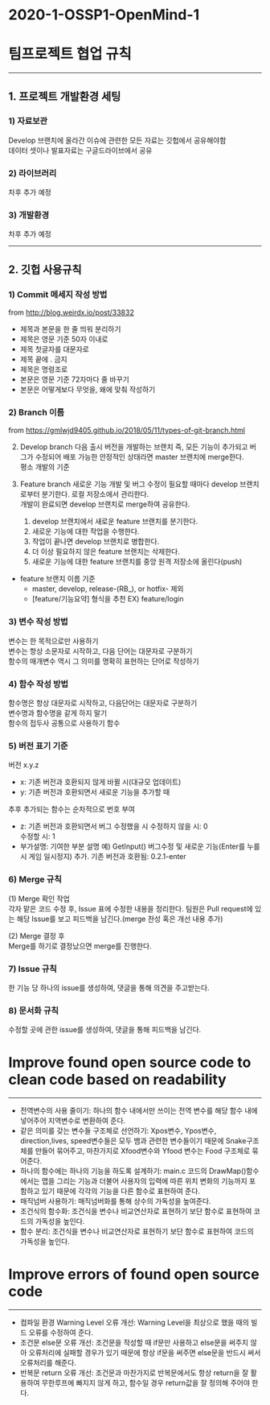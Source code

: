 # 2020-1-OSSP1-OpenMind-1
# 팀프로젝트 협업 규칙
___
## 1. 프로젝트 개발환경 세팅

### 1) 자료보관

Develop 브랜치에 올라간 이슈에 관련한 모든 자료는 깃헙에서 공유해야함   
데이터 셋이나 발표자료는 구글드라이브에서 공유   

### 2) 라이브러리

차후 추가 예정   

### 3) 개발환경

차후 추가 예정   


___
## 2. 깃헙 사용규칙

### 1) Commit 메세지 작성 방법

from http://blog.weirdx.io/post/33832

* 제목과 본문을 한 줄 띄워 분리하기
* 제목은 영문 기준 50자 이내로
* 제목 첫글자를 대문자로
* 제목 끝에 . 금지
* 제목은 명령조로
* 본문은 영문 기준 72자마다 줄 바꾸기
* 본문은 어떻게보다 무엇을, 왜에 맞춰 작성하기
### 2) Branch 이름

from https://gmlwjd9405.github.io/2018/05/11/types-of-git-branch.html

2. Develop branch
다음 출시 버전을 개발하는 브랜치 즉, 모든 기능이 추가되고 버그가 수정되어 배포 가능한 안정적인 상태라면 master 브랜치에 merge한다.   
평소 개발의 기준

3. Feature branch
새로운 기능 개발 및 버그 수정이 필요할 때마다 develop 브랜치로부터 분기한다. 로컬 저장소에서 관리한다.   
개발이 완료되면 develop 브랜치로 merge하여 공유한다. 
    1. develop 브랜치에서 새로운 feature 브랜치를 분기한다.
    2. 새로운 기능에 대한 작업을 수행한다.
    3. 작업이 끝나면 develop 브랜치로 병합한다.
    4. 더 이상 필요하지 않은 feature 브랜치는 삭제한다.
    5. 새로운 기능에 대한 feature 브랜치를 중앙 원격 저장소에 올린다(push)

* feature 브랜치 이름 기준
    * master, develop, release-(RB_), or hotfix- 제외
    * [feature/기능요약] 형식을 추천 EX) feature/login


### 3) 변수 작성 방법

변수는 한 목적으로만 사용하기   
변수는 항상 소문자로 시작하고, 다음 단어는 대문자로 구분하기   
함수의 매개변수 역시 그 의미를 명확히 표현하는 단어로 작성하기   

### 4) 함수 작성 방법

함수명은 항상 대문자로 시작하고, 다음단어는 대문자로 구분하기   
변수명과 함수명을 같게 하지 말기   
함수의 접두사 공통으로 사용하기 함수   

### 5) 버전 표기 기준

버전 x.y.z

* x: 기존 버전과 호환되지 않게 바뀔 시(대규모 업데이트)
* y: 기존 버전과 호환되면서 새로운 기능을 추가할 때


추후 추가되는 함수는 순차적으로 번호 부여   
* z: 기존 버전과 호환되면서 버그 수정했을 시
수정하지 않을 시: 0   
수정할 시: 1   
* 부가설명: 기여한 부분 설명
예) GetInput() 버그수정 및 새로운 기능(Enter를 누를 시 게임 일시정지) 추가. 기존 버전과 호환됨: 0.2.1-enter   


### 6) Merge 규칙

(1) Merge 확인 작업   
각자 맡은 코드 수정 후, Issue 표에 수정한 내용을 정리한다. 팀원은 Pull request에 있는 해당 Issue를 보고 피드백을 남긴다.(merge 찬성 혹은 개선 내용 추가)   

(2) Merge 결정 후   
Merge를 하기로 결정났으면 merge를 진행한다.   


### 7) Issue 규칙

한 기능 당 하나의 issue를 생성하여, 댓글을 통해 의견을 주고받는다.   

### 8) 문서화 규칙

수정할 곳에 관한 issue를 생성하여, 댓글을 통해 피드백을 남긴다.   

# Improve found open source code to clean code based on readability
___

* 전역변수의 사용 줄이기: 하나의 함수 내에서만 쓰이는 전역 변수를 해당 함수 내에 넣어주어 지역변수로 변환하여 준다.
* 같은 의미를 갖는 변수들 구조체로 선언하기: Xpos변수, Ypos변수, direction,lives, speed변수들은 모두 뱀과 관련한 변수들이기 때문에 Snake구조체를 만들어 묶어주고, 마찬가지로 Xfood변수와 Yfood 변수는 Food 구조체로 묶어준다.
* 하나의 함수에는 하나의 기능을 하도록 설계하기: main.c 코드의 DrawMap()함수에서는 맵을 그리는 기능과 더불어 사용자의 입력에 따른 위치 변화의 기능까지 포함하고 있기 때문에 각각의 기능을 다른 함수로 표현하여 준다.
* 매직넘버 사용하기: 매직넘버화를 통해 상수의 가독성을 높여준다.
* 조건식의 함수화: 조건식을 변수나 비교연산자로 표현하기 보단 함수로 표현하여 코드의 가독성을 높인다.
* 함수 분리: 조건식을 변수나 비교연산자로 표현하기 보단 함수로 표현하여 코드의 가독성을 높인다.


# Improve errors of found open source code

---
* 컴파일 환경 Warning Level 오류 개선: Warning Level을 최상으로 했을 때의 빌드 오류를 수정하여 준다.
* 조건문 else문 오류 개선: 조건문을 작성할 때 if문만 사용하고 else문을 써주지 않아 오류처리에 실패할 경우가 있기 때문에 항상 if문을 써주면 else문을 반드시 써서 오류처리를 해준다.
* 반복문 return 오류 개선: 조건문과 마찬가지로 반복문에서도 항상 return을 잘 활용하여 무한루프에 빠지지 않게 하고, 함수일 경우 return값을 잘 정의해 주어야 한다.

